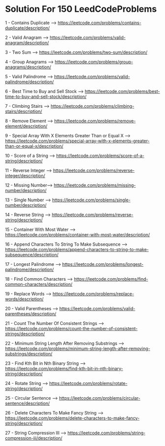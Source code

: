 # Solution For 150 LeedCodeProblems

1 - Contains Duplicate --> https://leetcode.com/problems/contains-duplicate/description/

2 - Valid Anagram --> https://leetcode.com/problems/valid-anagram/description/

3 - Two Sum --> https://leetcode.com/problems/two-sum/description/

4 - Group Anagrams --> https://leetcode.com/problems/group-anagrams/description/

5 - Valid Palindrome --> https://leetcode.com/problems/valid-palindrome/description/

6 - Best Time to Buy and Sell Stock --> https://leetcode.com/problems/best-time-to-buy-and-sell-stock/description/

7 - Climbing Stairs --> https://leetcode.com/problems/climbing-stairs/description/

8 - Remove Element --> https://leetcode.com/problems/remove-element/description/

9 - Special Array With X Elements Greater Than or Equal X --> https://leetcode.com/problems/special-array-with-x-elements-greater-than-or-equal-x/description/

10 - Score of a String --> https://leetcode.com/problems/score-of-a-string/description/

11 - Reverse Integer --> https://leetcode.com/problems/reverse-integer/description/

12 - Missing Number--> https://leetcode.com/problems/missing-number/description/

13 - Single Number --> https://leetcode.com/problems/single-number/description/

14 - Reverse String --> https://leetcode.com/problems/reverse-string/description/

15 - Container With Most Water --> https://leetcode.com/problems/container-with-most-water/description/

16 - Append Characters To String To Make Subsequence --> https://leetcode.com/problems/append-characters-to-string-to-make-subsequence/description/

17 - Longest Palindrome --> https://leetcode.com/problems/longest-palindrome/description/

18 - Find Common Characters --> https://leetcode.com/problems/find-common-characters/description/

19 - Replace Words --> https://leetcode.com/problems/replace-words/description/

20 - Valid Parentheses --> https://leetcode.com/problems/valid-parentheses/description/

21 - Count The Number Of Consistent Strings --> https://leetcode.com/problems/count-the-number-of-consistent-strings/description/

22 - Minimum String Length After Removing Substrings --> https://leetcode.com/problems/minimum-string-length-after-removing-substrings/description/

23 - Find Kth Bit in Nth Binary String --> https://leetcode.com/problems/find-kth-bit-in-nth-binary-string/description/

24 - Rotate String --> https://leetcode.com/problems/rotate-string/description/

25 - Circular Sentence --> https://leetcode.com/problems/circular-sentence/description/

26 - Delete Characters To Make Fancy String --> https://leetcode.com/problems/delete-characters-to-make-fancy-string/description/

27 - String Compression III --> https://leetcode.com/problems/string-compression-iii/description/